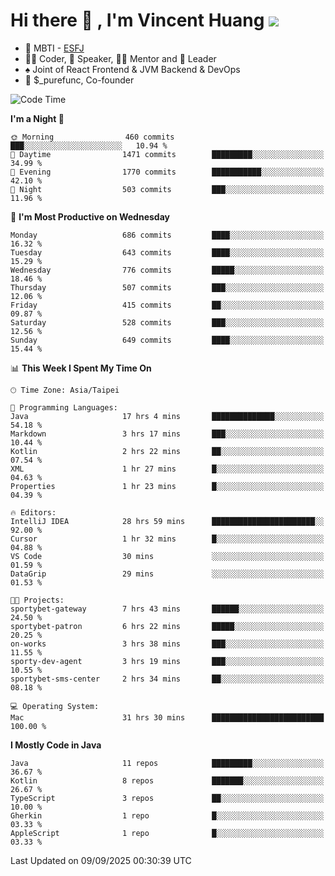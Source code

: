 # Hi there 👋 , I'm Vincent Huang ![](https://komarev.com/ghpvc/?username=Jian-Min-Huang)
- 👀 MBTI - [ESFJ](https://www.16personalities.com/esfj-personality)
- 👨‍💻 Coder, 🎤 Speaker, 👨‍🏫 Mentor and 🚀 Leader
- ♠️ Joint of React Frontend & JVM Backend & DevOps
- 💼 $_purefunc, Co-founder

<!--START_SECTION:waka-->
![Code Time](http://img.shields.io/badge/Code%20Time-5%2C893%20hrs%2048%20mins-blue)

**I'm a Night 🦉** 

```text
🌞 Morning                460 commits         ███░░░░░░░░░░░░░░░░░░░░░░   10.94 % 
🌆 Daytime                1471 commits        █████████░░░░░░░░░░░░░░░░   34.99 % 
🌃 Evening                1770 commits        ███████████░░░░░░░░░░░░░░   42.10 % 
🌙 Night                  503 commits         ███░░░░░░░░░░░░░░░░░░░░░░   11.96 % 
```
📅 **I'm Most Productive on Wednesday** 

```text
Monday                   686 commits         ████░░░░░░░░░░░░░░░░░░░░░   16.32 % 
Tuesday                  643 commits         ████░░░░░░░░░░░░░░░░░░░░░   15.29 % 
Wednesday                776 commits         █████░░░░░░░░░░░░░░░░░░░░   18.46 % 
Thursday                 507 commits         ███░░░░░░░░░░░░░░░░░░░░░░   12.06 % 
Friday                   415 commits         ██░░░░░░░░░░░░░░░░░░░░░░░   09.87 % 
Saturday                 528 commits         ███░░░░░░░░░░░░░░░░░░░░░░   12.56 % 
Sunday                   649 commits         ████░░░░░░░░░░░░░░░░░░░░░   15.44 % 
```


📊 **This Week I Spent My Time On** 

```text
🕑︎ Time Zone: Asia/Taipei

💬 Programming Languages: 
Java                     17 hrs 4 mins       ██████████████░░░░░░░░░░░   54.18 % 
Markdown                 3 hrs 17 mins       ███░░░░░░░░░░░░░░░░░░░░░░   10.44 % 
Kotlin                   2 hrs 22 mins       ██░░░░░░░░░░░░░░░░░░░░░░░   07.54 % 
XML                      1 hr 27 mins        █░░░░░░░░░░░░░░░░░░░░░░░░   04.63 % 
Properties               1 hr 23 mins        █░░░░░░░░░░░░░░░░░░░░░░░░   04.39 % 

🔥 Editors: 
IntelliJ IDEA            28 hrs 59 mins      ███████████████████████░░   92.00 % 
Cursor                   1 hr 32 mins        █░░░░░░░░░░░░░░░░░░░░░░░░   04.88 % 
VS Code                  30 mins             ░░░░░░░░░░░░░░░░░░░░░░░░░   01.59 % 
DataGrip                 29 mins             ░░░░░░░░░░░░░░░░░░░░░░░░░   01.53 % 

🐱‍💻 Projects: 
sportybet-gateway        7 hrs 43 mins       ██████░░░░░░░░░░░░░░░░░░░   24.50 % 
sportybet-patron         6 hrs 22 mins       █████░░░░░░░░░░░░░░░░░░░░   20.25 % 
on-works                 3 hrs 38 mins       ███░░░░░░░░░░░░░░░░░░░░░░   11.55 % 
sporty-dev-agent         3 hrs 19 mins       ███░░░░░░░░░░░░░░░░░░░░░░   10.55 % 
sportybet-sms-center     2 hrs 34 mins       ██░░░░░░░░░░░░░░░░░░░░░░░   08.18 % 

💻 Operating System: 
Mac                      31 hrs 30 mins      █████████████████████████   100.00 % 
```

**I Mostly Code in Java** 

```text
Java                     11 repos            █████████░░░░░░░░░░░░░░░░   36.67 % 
Kotlin                   8 repos             ███████░░░░░░░░░░░░░░░░░░   26.67 % 
TypeScript               3 repos             ██░░░░░░░░░░░░░░░░░░░░░░░   10.00 % 
Gherkin                  1 repo              █░░░░░░░░░░░░░░░░░░░░░░░░   03.33 % 
AppleScript              1 repo              █░░░░░░░░░░░░░░░░░░░░░░░░   03.33 % 
```




 Last Updated on 09/09/2025 00:30:39 UTC
<!--END_SECTION:waka-->
